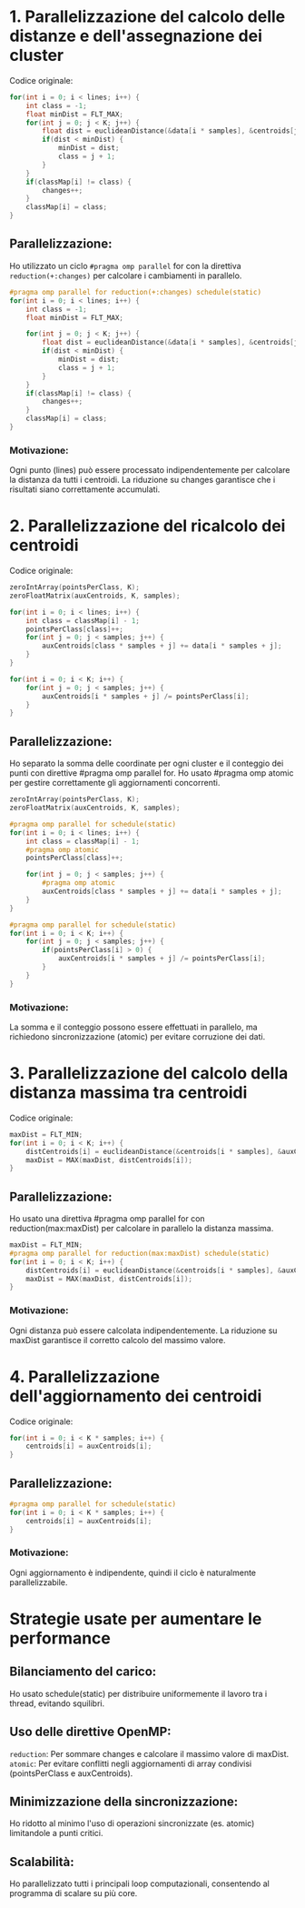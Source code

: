 # 1. Parallelizzazione del calcolo delle distanze e dell'assegnazione dei cluster
Codice originale:

```C
for(int i = 0; i < lines; i++) {
    int class = -1;
    float minDist = FLT_MAX;
    for(int j = 0; j < K; j++) {
        float dist = euclideanDistance(&data[i * samples], &centroids[j * samples], samples);
        if(dist < minDist) {
            minDist = dist;
            class = j + 1;
        }
    }
    if(classMap[i] != class) {
        changes++;
    }
    classMap[i] = class;
}
```
## Parallelizzazione:
Ho utilizzato un ciclo `#pragma omp parallel` for con la direttiva `reduction(+:changes)` per calcolare i cambiamenti in parallelo.

```C
#pragma omp parallel for reduction(+:changes) schedule(static)
for(int i = 0; i < lines; i++) {
    int class = -1;
    float minDist = FLT_MAX;

    for(int j = 0; j < K; j++) {
        float dist = euclideanDistance(&data[i * samples], &centroids[j * samples], samples);
        if(dist < minDist) {
            minDist = dist;
            class = j + 1;
        }
    }
    if(classMap[i] != class) {
        changes++;
    }
    classMap[i] = class;
}
```
### Motivazione:

Ogni punto (lines) può essere processato indipendentemente per calcolare la distanza da tutti i centroidi.
La riduzione su changes garantisce che i risultati siano correttamente accumulati.

# 2. Parallelizzazione del ricalcolo dei centroidi
Codice originale:
```C
zeroIntArray(pointsPerClass, K);
zeroFloatMatrix(auxCentroids, K, samples);

for(int i = 0; i < lines; i++) {
    int class = classMap[i] - 1;
    pointsPerClass[class]++;
    for(int j = 0; j < samples; j++) {
        auxCentroids[class * samples + j] += data[i * samples + j];
    }
}

for(int i = 0; i < K; i++) {
    for(int j = 0; j < samples; j++) {
        auxCentroids[i * samples + j] /= pointsPerClass[i];
    }
}
```
## Parallelizzazione: 
Ho separato la somma delle coordinate per ogni cluster e il conteggio dei punti con direttive #pragma omp parallel for. Ho usato #pragma omp atomic per gestire correttamente gli aggiornamenti concorrenti.

```C
zeroIntArray(pointsPerClass, K);
zeroFloatMatrix(auxCentroids, K, samples);

#pragma omp parallel for schedule(static)
for(int i = 0; i < lines; i++) {
    int class = classMap[i] - 1;
    #pragma omp atomic
    pointsPerClass[class]++;

    for(int j = 0; j < samples; j++) {
        #pragma omp atomic
        auxCentroids[class * samples + j] += data[i * samples + j];
    }
}

#pragma omp parallel for schedule(static)
for(int i = 0; i < K; i++) {
    for(int j = 0; j < samples; j++) {
        if(pointsPerClass[i] > 0) {
            auxCentroids[i * samples + j] /= pointsPerClass[i];
        }
    }
}
```
### Motivazione:

La somma e il conteggio possono essere effettuati in parallelo, ma richiedono sincronizzazione (atomic) per evitare corruzione dei dati.
# 3. Parallelizzazione del calcolo della distanza massima tra centroidi
Codice originale:
```C
maxDist = FLT_MIN;
for(int i = 0; i < K; i++) {
    distCentroids[i] = euclideanDistance(&centroids[i * samples], &auxCentroids[i * samples], samples);
    maxDist = MAX(maxDist, distCentroids[i]);
}
```
## Parallelizzazione:
Ho usato una direttiva #pragma omp parallel for con reduction(max:maxDist) per calcolare in parallelo la distanza massima.

```C
maxDist = FLT_MIN;
#pragma omp parallel for reduction(max:maxDist) schedule(static)
for(int i = 0; i < K; i++) {
    distCentroids[i] = euclideanDistance(&centroids[i * samples], &auxCentroids[i * samples], samples);
    maxDist = MAX(maxDist, distCentroids[i]);
}
```
### Motivazione:

Ogni distanza può essere calcolata indipendentemente.
La riduzione su maxDist garantisce il corretto calcolo del massimo valore.
# 4. Parallelizzazione dell'aggiornamento dei centroidi
Codice originale:
```C
for(int i = 0; i < K * samples; i++) {
    centroids[i] = auxCentroids[i];
}
```
## Parallelizzazione:
```C
#pragma omp parallel for schedule(static)
for(int i = 0; i < K * samples; i++) {
    centroids[i] = auxCentroids[i];
}
```
### Motivazione:

Ogni aggiornamento è indipendente, quindi il ciclo è naturalmente parallelizzabile.


# Strategie usate per aumentare le performance
## Bilanciamento del carico:
Ho usato schedule(static) per distribuire uniformemente il lavoro tra i thread, evitando squilibri.

## Uso delle direttive OpenMP:
`reduction`: Per sommare changes e calcolare il massimo valore di maxDist.
`atomic`: Per evitare conflitti negli aggiornamenti di array condivisi (pointsPerClass e auxCentroids).

## Minimizzazione della sincronizzazione:
Ho ridotto al minimo l'uso di operazioni sincronizzate (es. atomic) limitandole a punti critici.
## Scalabilità:
Ho parallelizzato tutti i principali loop computazionali, consentendo al programma di scalare su più core.